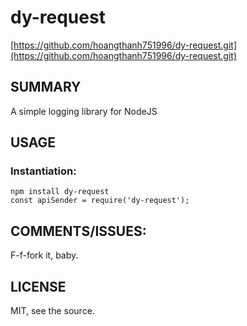# dy-request

[https://github.com/hoangthanh751996/dy-request.git](https://github.com/hoangthanh751996/dy-request.git)

## SUMMARY

A simple logging library for NodeJS

## USAGE


### Instantiation:
    npm install dy-request
    const apiSender = require('dy-request');

## COMMENTS/ISSUES:

F-f-fork it, baby.

## LICENSE

MIT, see the source.